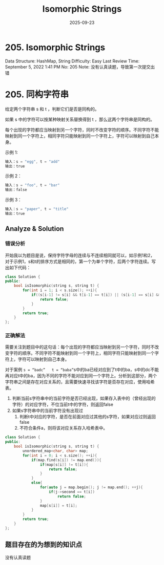 ﻿---
layout: post
title: "Isomorphic Strings"
date: 2025-09-23
categories: leetcode
tags: [leetcode, algorithm]
---
# 205. Isomorphic Strings

Data Structure: HashMap, String
Difficulty: Easy
Last Review Time: September 5, 2022 1:41 PM
No: 205
Note: 没有认真读题，导致第一次提交出错

# 205. 同构字符串

给定两个字符串 s 和 t ，判断它们是否是同构的。

如果 s 中的字符可以按某种映射关系替换得到 t ，那么这两个字符串是同构的。

每个出现的字符都应当映射到另一个字符，同时不改变字符的顺序。不同字符不能映射到同一个字符上，相同字符只能映射到同一个字符上，字符可以映射到自己本身。

示例 1:

```cpp
输入：s = "egg", t = "add"
输出：true

```

示例 2：

```cpp
输入：s = "foo", t = "bar"
输出：false

```

示例 3：

```cpp
输入：s = "paper", t = "title"
输出：true
```

## Analyze & Solution

### 错误分析

开始我以为题目是说，保持字符字母的连续与不连续相同就可以，如示例1和2，对于示例1，s和t的排序方式是相同的，第一个为单个字符，后两个字符连续。写出如下代码：

```cpp
class Solution {
public:
    bool isIsomorphic(string s, string t) {
        for(int i = 1; i < s.size(); ++i){
            if((s[i-1] != s[i] && t[i-1] == t[i]) || (s[i-1] == s[i] && t[i-1] != t[i])){
                return false;
            }
        }
        return true;
    }
};
```

### 正确解法

需要关注到题目中的这句话：每个出现的字符都应当映射到另一个字符，同时不改变字符的顺序。不同字符不能映射到同一个字符上，相同字符只能映射到同一个字符上，字符可以映射到自己本身。

对于案例 `s = “badc”   t = “baba”`s中的ba已经对应到了t中的ba，s中的dc不能再对应t中的ba，因为不同的字符不能对应到同一个字符上。分析到这部分，两个字符串之间是存在对应关系的，且需要快速寻找该字符是否存在对应，使用哈希表。

1. 判断当前s字符串中的当前字符是否已经出现，如果存入表中的（曾经出现的字符）的对应字符，不位当前t中的字符，则返回false
2. 如果s字符串中的当前字符没有出现过
    1. 判断t中对应的字符，是否在前面对应过其他的s字符，如果对应过则返回false
    2. 不符合条件a，则将该对应关系存入哈希表中。

```cpp
class Solution {
public:
    bool isIsomorphic(string s, string t) {
        unordered_map<char, char> map;
        for(int i = 0; i < s.size(); ++i){
            if(map.find(s[i]) != map.end()){
                if(map[s[i]] != t[i]){
                    return false;
                }
            }
            else{
                for(auto j = map.begin(); j != map.end(); ++j){
                    if(j->second == t[i])
                        return false;
                }
                map[s[i]] = t[i];
            }
        }
        return true;
    }
};
```

## 题目存在的为想到的知识点

没有认真读题

